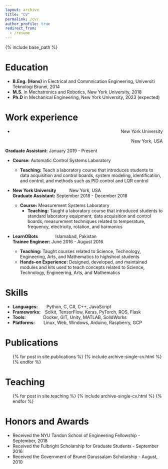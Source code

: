 ```yaml
---
layout: archive
title: "CV"
permalink: /cv/
author_profile: true
redirect_from:
  - /resume
---
```


{% include base_path %}

Education
======
* **B.Eng. (Hons)** in Electrical and Commnication Engineering, Universiti Teknologi Brunei, 2014
* **M.S.** in Mechatronics and Robotics, New York University, 2018
* **Ph.D** in Mechanical Engineering, New York University, 2023 (expected)

Work experience
======
* <center><p align="right">New York University</p><p align="right">New York, USA</p></center>  
**Graduate Assistant:** January 2019 - Present
  * **Course:** Automatic Control Systems Laboratory
    * **Teaching:** Teach a laboratory course that introduces students to data acquisition and control boards, system modeling, identification, and control, and methods such as PID control and LQR control

* **New York University**&emsp;&emsp;&emsp;New York, USA  
**Graduate Assistant:** September 2018 - December 2018
  * **Course:** Measurement Systems Laboratory
    * **Teaching:** Taught a laboratory course that introduced students to standard laboratory equipment, data acquisition and control boards, measurement techniques related to temperature, frequency, electricity, rotation, and harmonics

* **LearnOBots**&emsp;&emsp;&emsp;&emsp;Islamabad, Pakistan  
**Trainee Engineer:** June 2016 - August 2016
  * **Teaching:** Taught courses related to Science, Technology, Engineering, Arts, and Mathematics to highshool students
  * **Hands-on Experience:** Designed, developed, and maintained modules and kits used to teach concepts related to Science, Technology, Engineering, Arts, and Mathematics
  
Skills
======
* **Languages:**&emsp;&emsp;Python, C, C#, C++, JavaScript
* **Frameworks:**&emsp;Scikit, TensorFlow, Keras, PyTorch, ROS, Flask
* **Tools:**&emsp;&emsp;&emsp;&emsp;Docker, GIT, Unity, MATLAB, SolidWorks
* **Platforms:**&emsp;&emsp;Linux, Web, Windows, Arduino, Raspberry, GCP

Publications
======
  <ul>{% for post in site.publications %}
    {% include archive-single-cv.html %}
  {% endfor %}</ul>
  
<!-- Talks
======
  <ul>{% for post in site.talks %}
    {% include archive-single-talk-cv.html %}
  {% endfor %}</ul> -->
  
Teaching
======
  <ul>{% for post in site.teaching %}
    {% include archive-single-cv.html %}
  {% endfor %}</ul>

Honors and Awards
======
* Received the NYU Tandon School of Engineering Fellowship - September, 2018
* Received the Fulbright Scholarship for Graduate Students - September 2016
* Received the Government of Brunei Darussalam Scholarship - August, 2010

<!-- Service and leadership
======
* Currently signed in to 43 different slack teams -->
